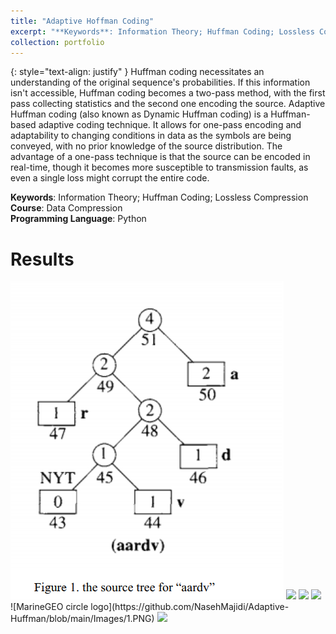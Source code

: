 ```yaml
---
title: "Adaptive Hoffman Coding"
excerpt: "**Keywords**: Information Theory; Huffman Coding; Lossless Compression<br>**Course**: Data Compression"
collection: portfolio
---
```

{: style="text-align: justify" } 
Huffman coding necessitates an understanding of the original sequence's probabilities. If this information isn't accessible, Huffman coding becomes a two-pass method, with the first pass collecting statistics and the second one encoding the source. Adaptive Huffman coding (also known as Dynamic Huffman coding) is a Huffman-based adaptive coding technique. It allows for one-pass encoding and adaptability to changing conditions in data as the symbols are being conveyed, with no prior knowledge of the source distribution. The advantage of a one-pass technique is that the source can be encoded in real-time, though it becomes more susceptible to transmission faults, as even a single loss might corrupt the entire code. 


**Keywords**: Information Theory; Huffman Coding; Lossless Compression<br>**Course**: Data Compression<br>**Programming Language**: Python

Results
====
<img src='https://github.com/NasehMajidi/Adaptive-Huffman/blob/main/Images/1.PNG'>
<img src='https://github.com/NasehMajidi/Adaptive-Huffman/tree/42fe267a176b02ad93444ef5df0f8b894e98c803/Images/1.PNG'>
<img src=https://github.com/NasehMajidi/Adaptive-Huffman/tree/42fe267a176b02ad93444ef5df0f8b894e98c803/Images/1.PNG>
<img src='NasehMajidi/Adaptive-Huffman/blob/main/Images/1.PNG'><br>
![MarineGEO circle logo](https://github.com/NasehMajidi/Adaptive-Huffman/blob/main/Images/1.PNG)
<img src='/images/foo-bar-identity.jpg'>



